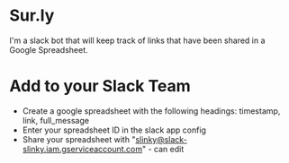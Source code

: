 # Sur.ly

I'm a slack bot that will keep track of links that have been shared in a Google Spreadsheet.

# Add to your Slack Team
* Create a google spreadsheet with the following headings: timestamp, link, full_message
* Enter your spreadsheet ID in the slack app config
* Share your spreadsheet with "slinky@slack-slinky.iam.gserviceaccount.com" - can edit
